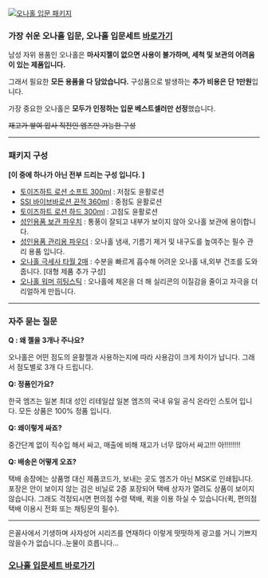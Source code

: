 [![오나홀 입문 패키지](https://glgnb01.imghost.cafe24.com/msdepart/ona_pkg3.jpg "오나홀 입문 패키지 메인 이미지")](https://msdepart.com/shop/event.php?ev_id=1571971222&bypass=on)

### 가장 쉬운 오나홀 입문, 오나홀 입문세트 [바로가기](https://msdepart.com/shop/event.php?ev_id=1571971222&bypass=on) ###

남성 자위 용품인 오나홀은 **마사지젤이 없으면 사용이 불가하며, 세척 및 보관의 어려움이 있는 제품입니다.**

그래서 필요한 **모든 용품을 다 담았습니다.** 구성품으로 발생하는 **추가 비용은 단 1만원**입니다. 

가장 중요한 오나홀은 **모두가 인정하는 입문 베스트셀러만 선정**했습니다.

~~재고가 쌓여 압사 직전인 엠즈만 가능한 구성~~

___



### 패키지 구성 ###

**[이 중에 하나가 아닌 전부 드리는 구성 입니다. ]**

- [토이즈하트 로션 소프트 300ml](https://msdepart.com/shop/item.php?it_id=1544167345&bypass=on) : 저점도 윤활로션 
- [SSI 바이브바로션 끈적 360ml](https://msdepart.com/shop/item.php?it_id=1559091265&bypass=on) : 중점도 윤활로션
- [토이즈하트 로션 하드 300ml](https://msdepart.com/shop/item.php?it_id=1544167345&bypass=on) : 고점도 윤활로션
- [성인용품 보관 파우치](https://msdepart.com/shop/item.php?it_id=1582088640&bypass=on) : 통풍이 잘되고 내부가 보이지 않아 오나홀 보관에 용이합니다.
- [성인용품 관리용 파우더](https://msdepart.com/shop/item.php?it_id=1591673037&bypass=on) : 오나홀 냄새, 기름기 제거 및 내구도를 높여주는 필수 관리 용품 입니다.
- [오나홀 극세사 타월 2매](https://msdepart.com/shop/item.php?it_id=1585215138&bypass=on) : 수분을 빠르게 흡수해 어려운 오나홀 내,외부 건조를 도와줍니다. [대형 제품 추가 구성]
- [오나홀 워머 히팅스틱](https://msdepart.com/shop/item.php?it_id=1591777694&bypass=on) : 오나홀에 체온을 더 해 실리콘의 이질감을 줄이고 자극을 더 리얼하게 만듭니다.

___



### 자주 묻는 질문 ###

**Q : 왜 젤을 3개나 주나요?**

오나홀은 어떤 점도의 윤활젤과 사용하는지에 따라 사용감이 크게 차이가 납니다. 그래서 점도별로 3개 다 드립니다.

**Q: 정품인가요?**

한국 엠즈는 일본 최대 성인 리테일샵 일본 엠즈의 국내 유일 공식 온라인 스토어 입니다. 모든 상품은 100% 정품 입니다.

**Q: 왜이렇게 싸죠?**

중간단계 없이 직수입 해서 싸고, 매출에 비해 재고가 너무 많아서 싸고!!! 아!!!!!!!!

**Q: 배송은 어떻게 오죠?**

택배 송장에는 상품명 대신 제품코드가, 보내는 곳도 엠즈가 아닌 MSK로 인쇄됩니다. 포장은 안이 보이지 않는 검은 비닐로 2중 포장되어 택배 상자가 열려도 상품이 보이지 않습니다. 그래도 걱정되시면 편의점 수령 택배, 퀵을 이용 하실 수 있습니다(퀵, 편의점 택배 이용시 전화 또는 채팅문의 필수).

___



은꼴사에서 기생하며 사자성어 시리즈를 연재하다 이렇게 떳떳하게 광고를 거니 기쁘지 않을수가 없습니다..눈물이 흐릅니다... 

### [오나홀 입문세트 바로가기](https://msdepart.com/shop/event.php?ev_id=1571971222&bypass=on) ###
